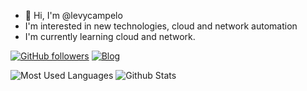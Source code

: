- 👋 Hi, I'm @levycampelo
- I'm interested in new technologies, cloud and network automation
- I'm currently learning cloud and network.
<!---
levycampelo/levycampelo is a ✨ special ✨ repository because its `README.md` (this file) appears on your GitHub profile.
You can click the Preview link to take a look at your changes.
--->

[![GitHub followers](https://img.shields.io/github/followers/levycampelo?label=GitHub&logo=Github&style=for-the-badge)](https://github.com/levycampelo) [![Blog](https://img.shields.io/website?down_color=blue&down_message=rotageek.com.br&label=Blog&logo=ghost&logoColor=green&style=for-the-badge&up_color=blue&up_message=rotageek.com.br&url=https%3A%2F%2Frotageek.com.br)](https://rotageek.com.br)

![Most Used Languages](https://github-readme-stats.vercel.app/api/top-langs/?username=levycampelo&hide=java&layout=compact&theme=dark)
![Github Stats](https://github-readme-stats.vercel.app/api?username=levycampelo&theme=cobalt&show_icons=true) 
